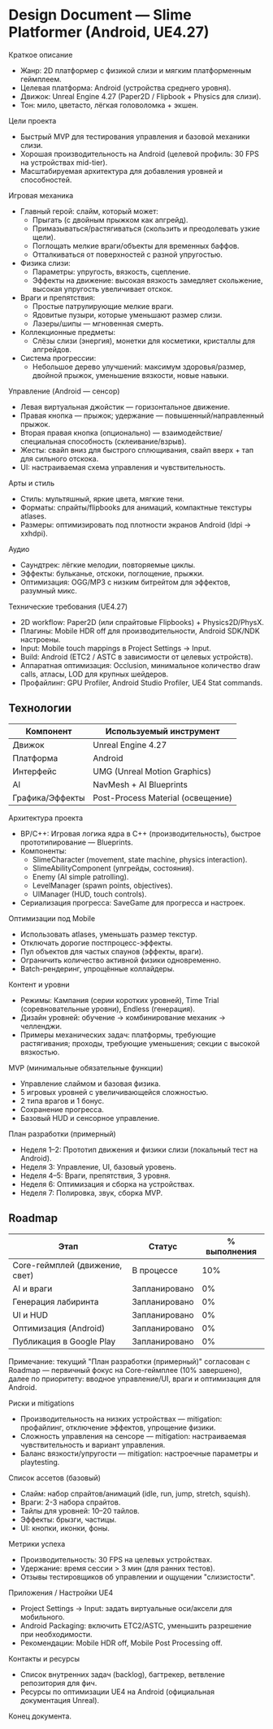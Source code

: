 # Design Document — Slime Platformer (Android, UE4.27)

Краткое описание
- Жанр: 2D платформер с физикой слизи и мягким платформенным геймплеем.
- Целевая платформа: Android (устройства среднего уровня).
- Движок: Unreal Engine 4.27 (Paper2D / Flipbook + Physics для слизи).
- Тон: мило, цветасто, лёгкая головоломка + экшен.

Цели проекта
- Быстрый MVP для тестирования управления и базовой механики слизи.
- Хорошая производительность на Android (целевой профиль: 30 FPS на устройствах mid-tier).
- Масштабируемая архитектура для добавления уровней и способностей.

Игровая механика
- Главный герой: слайм, который может:
  - Прыгать (с двойным прыжком как апгрейд).
  - Примазываться/растягиваться (скользить и преодолевать узкие щели).
  - Поглощать мелкие враги/объекты для временных баффов.
  - Отталкиваться от поверхностей с разной упругостью.
- Физика слизи:
  - Параметры: упругость, вязкость, сцепление.
  - Эффекты на движение: высокая вязкость замедляет скольжение, высокая упругость увеличивает отскок.
- Враги и препятствия:
  - Простые патрулирующие мелкие враги.
  - Ядовитые пузыри, которые уменьшают размер слизи.
  - Лазеры/шипы — мгновенная смерть.
- Коллекционные предметы:
  - Слёзы слизи (энергия), монетки для косметики, кристаллы для апгрейдов.
- Система прогрессии:
  - Небольшое дерево улучшений: максимум здоровья/размер, двойной прыжок, уменьшение вязкости, новые навыки.

Управление (Android — сенсор)
- Левая виртуальная джойстик — горизонтальное движение.
- Правая кнопка — прыжок; удержание — повышенный/направленный прыжок.
- Вторая правая кнопка (опционально) — взаимодействие/специальная способность (склеивание/взрыв).
- Жесты: свайп вниз для быстрого сплющивания, свайп вверх + тап для сильного отскока.
- UI: настраиваемая схема управления и чувствительность.

Арты и стиль
- Стиль: мультяшный, яркие цвета, мягкие тени.
- Форматы: спрайты/flipbooks для анимаций, компактные текстуры atlases.
- Размеры: оптимизировать под плотности экранов Android (ldpi → xxhdpi).

Аудио
- Саундтрек: лёгкие мелодии, повторяемые циклы.
- Эффекты: бульканье, отскоки, поглощение, прыжки.
- Оптимизация: OGG/MP3 с низким битрейтом для эффектов, разумный микс.

Технические требования (UE4.27)
- 2D workflow: Paper2D (или спрайтовые Flipbooks) + Physics2D/PhysX.
- Плагины: Mobile HDR off для производительности, Android SDK/NDK настроены.
- Input: Mobile touch mappings в Project Settings -> Input.
- Build: Android (ETC2 / ASTC в зависимости от целевых устройств).
- Аппаратная оптимизация: Occlusion, минимальное количество draw calls, атласы, LOD для крупных шейдеров.
- Профайлинг: GPU Profiler, Android Studio Profiler, UE4 Stat commands.

<!-- Добавленная секция: Технологии -->
## Технологии

| Компонент              | Используемый инструмент          |
|------------------------|----------------------------------|
| Движок                 | Unreal Engine 4.27               |
| Платформа              | Android                          |
| Интерфейс              | UMG (Unreal Motion Graphics)     |
| AI                     | NavMesh + AI Blueprints          |
| Графика/Эффекты        | Post-Process Material (освещение)|

Архитектура проекта
- BP/С++: Игровая логика ядра в C++ (производительность), быстрое прототипирование — Blueprints.
- Компоненты:
  - SlimeCharacter (movement, state machine, physics interaction).
  - SlimeAbilityComponent (упгрейды, состояния).
  - Enemy (AI simple patrolling).
  - LevelManager (spawn points, objectives).
  - UIManager (HUD, touch controls).
- Сериализация прогресса: SaveGame для прогресса и настроек.

Оптимизации под Mobile
- Использовать atlases, уменьшать размер текстур.
- Отключать дорогие постпроцесс-эффекты.
- Пул объектов для частых спаунов (эффекты, враги).
- Ограничить количество активной физики одновременно.
- Batch-рендеринг, упрощённые коллайдеры.

Контент и уровни
- Режимы: Кампания (серии коротких уровней), Time Trial (соревновательные уровни), Endless (генерация).
- Дизайн уровней: обучение → комбинирование механик → челленджи.
- Примеры механических задач: платформы, требующие растягивания; проходы, требующие уменьшения; секции с высокой вязкостью.

MVP (минимальные обязательные функции)
- Управление слаймом и базовая физика.
- 5 игровых уровней с увеличивающейся сложностью.
- 2 типа врагов и 1 бонус.
- Сохранение прогресса.
- Базовый HUD и сенсорное управление.

План разработки (примерный)
- Неделя 1–2: Прототип движения и физики слизи (локальный тест на Android).
- Неделя 3: Управление, UI, базовый уровень.
- Неделя 4–5: Враги, препятствия, 3 уровня.
- Неделя 6: Оптимизация и сборка на устройствах.
- Неделя 7: Полировка, звук, сборка MVP.

<!-- Добавленная секция: Roadmap -->
## Roadmap

| Этап                          | Статус        | % выполнения |
|--------------------------------|---------------|--------------|
| Core-геймплей (движение, свет) | В процессе    | 10%          |
| AI и враги                     | Запланировано | 0%           |
| Генерация лабиринта            | Запланировано | 0%           |
| UI и HUD                       | Запланировано | 0%           |
| Оптимизация (Android)          | Запланировано | 0%           |
| Публикация в Google Play       | Запланировано | 0%           |

Примечание: текущий "План разработки (примерный)" согласован с Roadmap — первичный фокус на Core-геймплее (10% завершено), далее по приоритету: вводное управление/UI, враги и оптимизация для Android.

Риски и mitigations
- Производительность на низких устройствах — mitigation: профайлинг, отключение эффектов, упрощение физики.
- Сложность управления на сенсоре — mitigation: настраиваемая чувствительность и вариант управления.
- Баланс вязкости/упругости — mitigation: настроечные параметры и playtesting.

Список ассетов (базовый)
- Слайм: набор спрайтов/анимаций (idle, run, jump, stretch, squish).
- Враги: 2-3 набора спрайтов.
- Тайлы для уровней: 10–20 тайлов.
- Эффекты: брызги, частицы.
- UI: кнопки, иконки, фоны.

Метрики успеха
- Производительность: 30 FPS на целевых устройствах.
- Удержание: время сессии > 3 мин (для ранних тестов).
- Отзывы тестировщиков об управлении и ощущении "слизистости".

Приложения / Настройки UE4
- Project Settings -> Input: задать виртуальные оси/аксели для мобильного.
- Android Packaging: включить ETC2/ASTC, уменьшить разрешение при необходимости.
- Рекомендации: Mobile HDR off, Mobile Post Processing off.

Контакты и ресурсы
- Список внутренних задач (backlog), багтрекер, ветвление репозитория для фич.
- Ресурсы по оптимизации UE4 на Android (официальная документация Unreal).

Конец документа.
